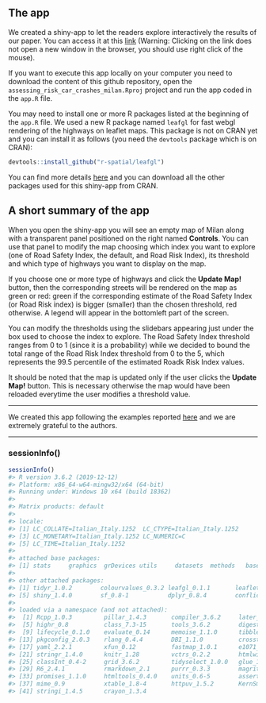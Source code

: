## The app

We created a shiny-app to let the readers explore interactively the results of our paper. You can access it at this [link](https://agila.shinyapps.io/assessing_risk_car_accidents_milan_rsconnect/) (Warning: Clicking on the link does not open a new window in the browser, you should use right click of the mouse).

If you want to execute this app locally on your computer you need to download the content of this github repository, open the `assessing_risk_car_crashes_milan.Rproj` project and run the app coded in the `app.R` file.

You may need to install one or more R packages listed at the beginning of the `app.R` file. We used a new R package named `leafgl` for fast webgl rendering of the highways on leaflet maps. This package is not on CRAN yet and you can install it as follows (you need the `devtools` package which is on CRAN):

``` r
devtools::install_github("r-spatial/leafgl")
```

You can find more details [here](https://github.com/r-spatial/leafgl) and you can download all the other packages used for this shiny-app from CRAN. 

## A short summary of the app

When you open the shiny-app you will see an empty map of Milan along with a transparent panel positioned on the right named **Controls**. You can use that panel to modify the map choosing which index you want to explore (one of Road Safety Index, the default, and Road Risk Index), its threshold and which type of highways you want to display on the map. 

If you choose one or more type of highways and click the **Update Map!** button, then the corresponding streets will be rendered on the map as green or red: green if the corresponding estimate of the Road Safety Index (or Road Risk index) is bigger (smaller) than the chosen threshold, red otherwise. A legend will appear in the bottomleft part of the screen. 

You can modify the thresholds using the slidebars appearing just under the box used to choose the index to explore. The Road Safety Index threshold ranges from 0 to 1 (since it is a probability) while we decided to bound the total range of the Road Risk Index threshold from 0 to the 5, which represents the 99.5 percentile of the estimated Roadk Risk Index values. 

It should be noted that the map is updated only if the user clicks the **Update Map!** button. This is necessary otherwise the map would have been reloaded everytime the user modifies a threshold value. 
_____

We created this app following the examples reported [here](https://github.com/rstudio/shiny-examples/tree/master/063-superzip-example) and we are extremely grateful to the authors. 

____

### sessionInfo()

``` r
sessionInfo()
#> R version 3.6.2 (2019-12-12)
#> Platform: x86_64-w64-mingw32/x64 (64-bit)
#> Running under: Windows 10 x64 (build 18362)
#> 
#> Matrix products: default
#> 
#> locale:
#> [1] LC_COLLATE=Italian_Italy.1252  LC_CTYPE=Italian_Italy.1252   
#> [3] LC_MONETARY=Italian_Italy.1252 LC_NUMERIC=C                  
#> [5] LC_TIME=Italian_Italy.1252    
#> 
#> attached base packages:
#> [1] stats     graphics  grDevices utils     datasets  methods   base     
#> 
#> other attached packages:
#> [1] tidyr_1.0.2        colourvalues_0.3.2 leafgl_0.1.1       leaflet_2.0.3     
#> [5] shiny_1.4.0        sf_0.8-1           dplyr_0.8.4        conflicted_1.0.4  
#> 
#> loaded via a namespace (and not attached):
#>  [1] Rcpp_1.0.3         pillar_1.4.3       compiler_3.6.2     later_1.0.0       
#>  [5] highr_0.8          class_7.3-15       tools_3.6.2        digest_0.6.23     
#>  [9] lifecycle_0.1.0    evaluate_0.14      memoise_1.1.0      tibble_2.1.3      
#> [13] pkgconfig_2.0.3    rlang_0.4.4        DBI_1.1.0          crosstalk_1.0.0   
#> [17] yaml_2.2.1         xfun_0.12          fastmap_1.0.1      e1071_1.7-3       
#> [21] stringr_1.4.0      knitr_1.28         vctrs_0.2.2        htmlwidgets_1.5.1 
#> [25] classInt_0.4-2     grid_3.6.2         tidyselect_1.0.0   glue_1.3.1        
#> [29] R6_2.4.1           rmarkdown_2.1      purrr_0.3.3        magrittr_1.5      
#> [33] promises_1.1.0     htmltools_0.4.0    units_0.6-5        assertthat_0.2.1  
#> [37] mime_0.9           xtable_1.8-4       httpuv_1.5.2       KernSmooth_2.23-16
#> [41] stringi_1.4.5      crayon_1.3.4
```
